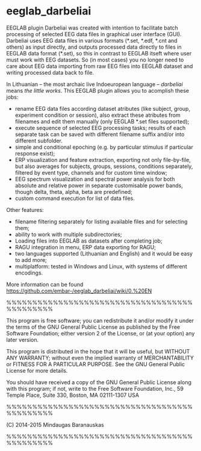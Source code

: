 eeglab_darbeliai
================

EEGLAB plugin Darbeliai was created with intention to facilitate batch processing of selected EEG data files in graphical user interface (GUI). Darbeliai uses EEG data files in various formats (\*.set, \*.edf, \*.cnt and others) as input directly, and outputs processed data directly to files in EEGLAB data format (\*.set), so this in contrast to EEGLAB itseft where user must work with EEG datasets. So (in most cases) you no longer need to care about EEG data importing from raw EEG files into EEGLAB dataset and writing processed data back to file. 

In Lithuanian – the most archaic live Indoeuropean language – *darbeliai* means *the little works*. 
This EEGLAB plugin allows you to acomplish these jobs:
* rename EEG data files according dataset atributes (like subject, group, experiment condition or session), also extract these atributes from filenames and edit them manually (only EEGLAB *.set files supported);
* execute sequence of selected EEG processing tasks; results of each separate task can be saved with different filename suffix and/or into different subfolder.
* simple and conditional epoching (e.g. by particular stimulus if particular response exist);
* ERP visualization and feature extraction, exporting not only file-by-file, but also averages for subjects, groups, sessions, conditions separately, filtered by event type, channels and for custom time window;
* EEG spectrum visualization and spectral power analysis for both absolute and relative power in separate customisable power bands, though delta, theta, alpha, beta are predefined;
* custom command execution for list of data files.

Other features:
* filename filtering separately for listing available files and for selecting them;
* ability to work with multiple subdirectories;
* Loading files into EEGLAB as datasets after completing job;
* RAGU integration in menu, ERP data exporting for RAGU;
* two languages supported (Lithuanian and English) and it would be easy to add more;
* multiplatform: tested in Windows and Linux, with systems of different encodings.

More information can be found https://github.com/embar-/eeglab_darbeliai/wiki/0.%20EN

  %%%%%%%%%%%%%%%%%%%%%%%%%%%%%%%%%%%%%%%%%%%%%

  This program is free software; you can redistribute it and/or modify
  it under the terms of the GNU General Public License as published by
  the Free Software Foundation; either version 2 of the License, or
  (at your option) any later version.
 
  This program is distributed in the hope that it will be useful,
  but WITHOUT ANY WARRANTY; without even the implied warranty of
  MERCHANTABILITY or FITNESS FOR A PARTICULAR PURPOSE.  See the
  GNU General Public License for more details.
 
  You should have received a copy of the GNU General Public License
  along with this program; if not, write to the Free Software
  Foundation, Inc., 59 Temple Place, Suite 330, Boston, MA  02111-1307  USA
 
  %%%%%%%%%%%%%%%%%%%%%%%%%%%%%%%%%%%%%%%%%%%%%
 
  (C) 2014-2015 Mindaugas Baranauskas   
 
  %%%%%%%%%%%%%%%%%%%%%%%%%%%%%%%%%%%%%%%%%%%%%
